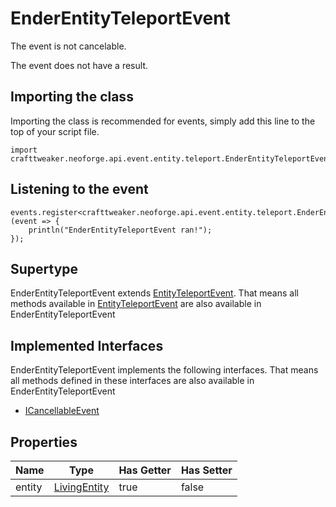 # EnderEntityTeleportEvent

The event is not cancelable.

The event does not have a result.

## Importing the class

Importing the class is recommended for events, simply add this line to the top of your script file.
```zenscript
import crafttweaker.neoforge.api.event.entity.teleport.EnderEntityTeleportEvent;
```


## Listening to the event

```zenscript
events.register<crafttweaker.neoforge.api.event.entity.teleport.EnderEntityTeleportEvent>(event => {
    println("EnderEntityTeleportEvent ran!");
});
```


## Supertype

EnderEntityTeleportEvent extends [EntityTeleportEvent](/neoforge/api/event/entity/teleport/EntityTeleportEvent). That means all methods available in [EntityTeleportEvent](/neoforge/api/event/entity/teleport/EntityTeleportEvent) are also available in EnderEntityTeleportEvent

## Implemented Interfaces
EnderEntityTeleportEvent implements the following interfaces. That means all methods defined in these interfaces are also available in EnderEntityTeleportEvent

- [ICancellableEvent](/neoforge/api/event/ICancellableEvent)

## Properties

|  Name  |                       Type                       | Has Getter | Has Setter |
|--------|--------------------------------------------------|------------|------------|
| entity | [LivingEntity](/vanilla/api/entity/LivingEntity) | true       | false      |

